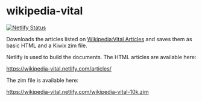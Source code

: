wikipedia-vital
===============

[![Netlify Status](https://api.netlify.com/api/v1/badges/15054aa9-a138-43da-ba23-d334d7c7e3d1/deploy-status)](https://app.netlify.com/sites/wikipedia-vital/deploys)

Downloads the articles listed on [Wikipedia:Vital Articles](https://en.wikipedia.org/wiki/Wikipedia:Vital_articles) and saves them as basic HTML and a Kiwix zim file.

Netlify is used to build the documents. The HTML articles are available here:

https://wikipedia-vital.netlify.com/articles/

The zim file is available here:

https://wikipedia-vital.netlify.com/wikipedia-vital-10k.zim